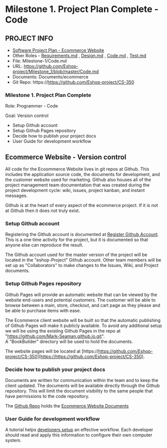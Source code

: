 # Milestone 1. Project Plan Complete - Code


## PROJECT INFO

* [Software Project Plan - Ecommerce Website](../Index.md)
* Other Roles - 
[Requirements.md](Requirements.md) , [Design.md](Design.md) , [Code.md](Code.md) , [Test.md](Test.md)
* File: Milestone-1/Code.md
* URL: https://github.com/Eshop-project/Milestone_1/blob/master/Code.md
* Documents: Documents/ecommerce
* Git Repo: https://https://github.com/Eshop-project/CS-350


### Milestone 1. Project Plan Complete


Role: Programmer - Code

Goal: Version control

* Setup Github account
* Setup Github Pages repository
* Decide how to publish your project docs
* User Guide for development workflow



## Ecommerce Website - Version control

All code for the Ecoommerce Website lives in git repos at Github. This includes the application 
source code, the documents for development, and the customer website used for marketing.
Github also houses all of the project management team documentation that was created during
the project development cycle: wiki, issues, project kanban, and instant messages.

Github is at the heart of every aspect of the ecommerce project.  If it is not at Github
then it does not truly exist.


### Setup Github account

Registering the Github account is documented at 
[Register Github Account](../docs/GithubAccount.md).
This is a one time activity for the project, but it is documented so that anyone else
can reproduce the result.

The Github account used for the master version of the project will be located in the 
"eshop-Project" Github account.   Other team members will be set up as "Collaborators" to make
changes to the Issues, Wiki, and Project documents.


### Setup Github Pages repository

Github Pages will provide an automatic website that can be viewed by the website
end-users and potential customers.  The customer will be able to browse between a main, store, checkout, and cart page as they please and be able to purchase items with ease. 

The Ecommerce client website will be built so that the automatic publishing of 
Github Pages will make it publicly available.  To avoid any additional setup we will be using
the existing Github Pages in the repo at "https://github.com/Mark-Seaman.github.io.git".  
A "BookBuilder" directory will be used to hold the documents.

The website pages will be located at 
[https://https://github.com/Eshop-project/CS-350](https://https://github.com/Eshop-project/CS-350).


### Decide how to publish your project docs

Documents are written for communication within the team and to keep the client updated.
The documents will be available directly through the Github repository.  This will limit
the document visibility to the same people that have permissions to the code repository.

The [Github Repo](https://github.com/Eshop-project)
holds the 
[Ecommerce Website Documents](https://github.com/Eshop-project/CS-350)

### User Guide for development workflow

A tutorial helps [developers setup](../docs/Index.md) an effective workflow.  Each developer should read and
apply this information to configure their own computer system.